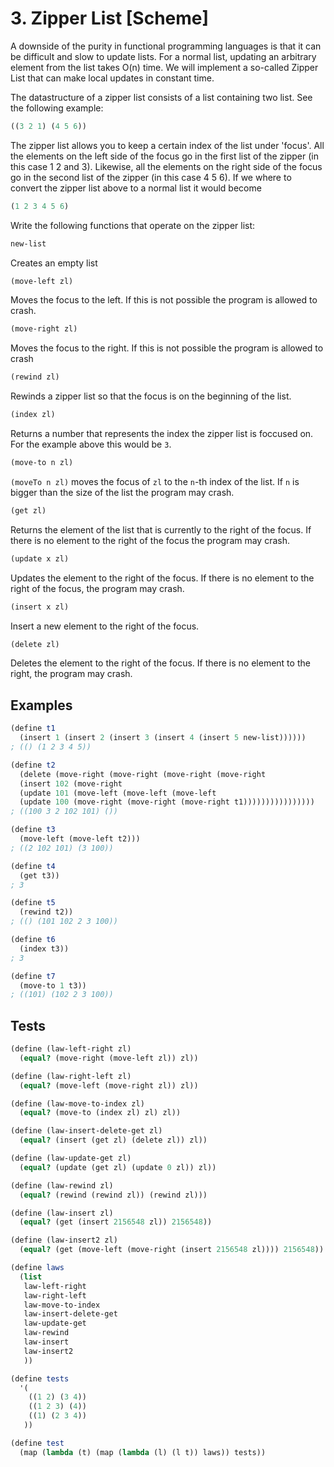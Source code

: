 # 3. Zipper List [Scheme]

A downside of the purity in functional programming languages is that it can be difficult and slow to update lists. For a normal list,
updating an arbitrary element from the list takes O(n) time. We will implement a so-called Zipper List that
can make local updates in constant time.

The datastructure of a zipper list consists of a list containing two list. See the following example:

```scheme
((3 2 1) (4 5 6))
```
The zipper list allows you to keep a certain index of the list under 'focus'.
All the elements on the left side of the focus go in the first list of the zipper (in this case 1 2 and 3).
Likewise, all the elements on the right side of the focus go in the second list of the zipper (in this case 4 5 6).
If we where to convert the zipper list above to a normal list it would become
```scheme
(1 2 3 4 5 6)
```

Write the following functions that operate on the zipper list:

```scheme
new-list
```

Creates an empty list

```scheme
(move-left zl)
```
Moves the focus to the left. If this is not possible the program is allowed to crash.

```scheme
(move-right zl)
```
Moves the focus to the right. If this is not possible the program is allowed to crash

```scheme
(rewind zl)
```
Rewinds a zipper list so that the focus is on the beginning of the list.

```scheme
(index zl)
```
Returns a number that represents the index the zipper list is foccused on. For the example above this would be `3`.

```scheme
(move-to n zl)
```
`(moveTo n zl)` moves the focus of `zl` to the `n`-th index of the list. If `n` is bigger than the size of the list the program may crash.

```scheme
(get zl)
```
Returns the element of the list that is currently to the right of the focus. If there is no element to the right of the focus the program may crash.

```scheme
(update x zl)
```
Updates the element to the right of the focus. If there is no element to the right of the focus, the program may crash.

```scheme
(insert x zl)
```
Insert a new element to the right of the focus.

```haskell
(delete zl)
```
Deletes the element to the right of the focus. If there is no element to the right, the program may crash.

## Examples
```scheme
(define t1
  (insert 1 (insert 2 (insert 3 (insert 4 (insert 5 new-list))))))
; (() (1 2 3 4 5))

(define t2
  (delete (move-right (move-right (move-right (move-right
  (insert 102 (move-right
  (update 101 (move-left (move-left (move-left
  (update 100 (move-right (move-right (move-right t1))))))))))))))))
; ((100 3 2 102 101) ())

(define t3
  (move-left (move-left t2)))
; ((2 102 101) (3 100))

(define t4
  (get t3))
; 3

(define t5
  (rewind t2))
; (() (101 102 2 3 100))

(define t6
  (index t3))
; 3

(define t7
  (move-to 1 t3))
; ((101) (102 2 3 100))
```

## Tests
```scheme
(define (law-left-right zl)
  (equal? (move-right (move-left zl)) zl))

(define (law-right-left zl)
  (equal? (move-left (move-right zl)) zl))

(define (law-move-to-index zl)
  (equal? (move-to (index zl) zl) zl))

(define (law-insert-delete-get zl)
  (equal? (insert (get zl) (delete zl)) zl))

(define (law-update-get zl)
  (equal? (update (get zl) (update 0 zl)) zl))

(define (law-rewind zl)
  (equal? (rewind (rewind zl)) (rewind zl)))

(define (law-insert zl)
  (equal? (get (insert 2156548 zl)) 2156548))

(define (law-insert2 zl)
  (equal? (get (move-left (move-right (insert 2156548 zl)))) 2156548))

(define laws
  (list
   law-left-right
   law-right-left
   law-move-to-index
   law-insert-delete-get
   law-update-get
   law-rewind
   law-insert
   law-insert2
   ))

(define tests
  '(
    ((1 2) (3 4))
    ((1 2 3) (4))
    ((1) (2 3 4))
   ))

(define test
  (map (lambda (t) (map (lambda (l) (l t)) laws)) tests))
```
